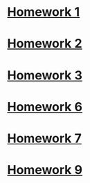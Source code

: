 # [Homework 1](HW1.md)
# [Homework 2](HW2.md)
# [Homework 3](HW3.md)
# [Homework 6](HW6.md)
# [Homework 7](HW7.md)
# [Homework 9](HW9.md)
